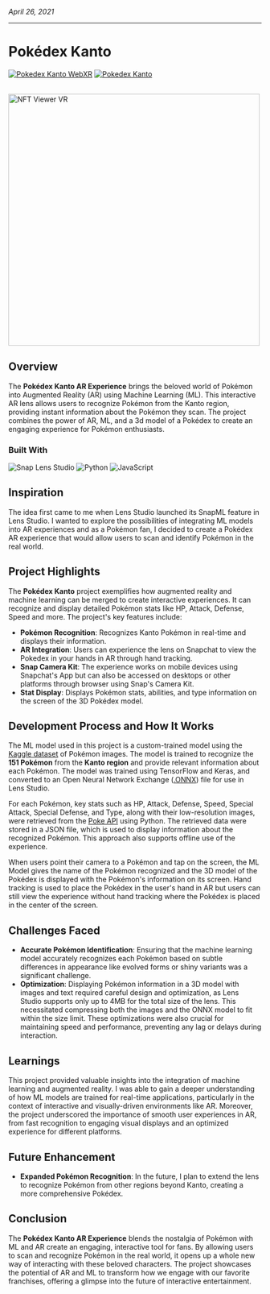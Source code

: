 *April 26, 2021*
***
# Pokédex Kanto

<a href="https://portfolio.atitkharel.com.np/view/3" target="_blank"><img src="https://img.shields.io/badge/Live%20Demo-WebXR-E1101A" alt="Pokedex Kanto WebXR"></a>
<a href="https://lens.snapchat.com/3cff8cef4cc94839863f7f7dd90bdae6" target="_blank"><img src="https://img.shields.io/badge/Snapchat-Lens-FFFC00" alt="Pokedex Kanto"></a>

</br>
<img src="https://media1.giphy.com/media/OJPPkGKXbH3Q0YXmvs/giphy.gif?cid=790b76112d2874212823f347fc4fb250a85b34c29e923e0b&rid=giphy.gif&ct=g" alt="NFT Viewer VR" height="500"/>

## Overview

The **Pokédex Kanto AR Experience** brings the beloved world of Pokémon into Augmented Reality (AR) using Machine Learning (ML). This interactive AR lens allows users to recognize Pokémon from the Kanto region, providing instant information about the Pokémon they scan. The project combines the power of AR, ML, and a 3d model of a Pokédex to create an engaging experience for Pokémon enthusiasts.

### Built With

![Snap Lens Studio](https://img.shields.io/badge/Snap%20Lens%20Studio-FFFC00?style=for-the-badge&logo=snapchat&logoColor=black)
![Python](https://img.shields.io/badge/Python-3776AB?style=for-the-badge&logo=python&logoColor=white)
![JavaScript](https://img.shields.io/badge/JavaScript-F7DF1E?style=for-the-badge&logo=javascript&logoColor=black)

## Inspiration

The idea first came to me when Lens Studio launched its SnapML feature in Lens Studio. I wanted to explore the possibilities of integrating ML models into AR experiences and as a Pokémon fan, I decided to create a Pokédex AR experience that would allow users to scan and identify Pokémon in the real world.

## Project Highlights

The **Pokédex Kanto** project exemplifies how augmented reality and machine learning can be merged to create interactive experiences. It can recognize and display detailed Pokémon stats like HP, Attack, Defense, Speed and more. The project's key features include:

- **Pokémon Recognition**: Recognizes Kanto Pokémon in real-time and displays their information.
- **AR Integration**: Users can experience the lens on Snapchat to view the Pokedex in your hands in AR through hand tracking.
- **Snap Camera Kit**: The experience works on mobile devices using Snapchat's App but can also be accessed on desktops or other platforms through browser using Snap's Camera Kit.
- **Stat Display**: Displays Pokémon stats, abilities, and type information on the screen of the 3D Pokédex model.

## Development Process and How It Works

The ML model used in this project is a custom-trained model using the [Kaggle dataset](https://www.kaggle.com/datasets/thedagger/pokemon-generation-one) of Pokémon images. The model is trained to recognize the **151 Pokémon** from the **Kanto region** and provide relevant information about each Pokémon. The model was trained using TensorFlow and Keras, and converted to an Open Neural Network Exchange ([.ONNX](https://onnx.ai/)) file for use in Lens Studio.

For each Pokémon, key stats such as HP, Attack, Defense, Speed, Special Attack, Special Defense, and Type, along with their low-resolution images, were retrieved from the [Poke API](https://pokeapi.co/) using Python. The retrieved data were stored in a JSON file, which is used to display information about the recognized Pokémon. This approach also supports offline use of the experience.

When users point their camera to a Pokémon and tap on the screen, the ML Model gives the name of the Pokémon recognized and the 3D model of the Pokédex is displayed with the Pokémon's information on its screen. Hand tracking is used to place the Pokédex in the user's hand in AR but users can still view the experience without hand tracking where the Pokédex is placed in the center of the screen.

## Challenges Faced

- **Accurate Pokémon Identification**: Ensuring that the machine learning model accurately recognizes each Pokémon based on subtle differences in appearance like evolved forms or shiny variants was a significant challenge.
- **Optimization**: Displaying Pokémon information in a 3D model with images and text required careful design and optimization, as Lens Studio supports only up to 4MB for the total size of the lens. This necessitated compressing both the images and the ONNX model to fit within the size limit. These optimizations were also crucial for maintaining speed and performance, preventing any lag or delays during interaction.

## Learnings

This project provided valuable insights into the integration of machine learning and augmented reality. I was able to gain a deeper understanding of how ML models are trained for real-time applications, particularly in the context of interactive and visually-driven environments like AR. Moreover, the project underscored the importance of smooth user experiences in AR, from fast recognition to engaging visual displays and an optimized experience for different platforms.

## Future Enhancement

- **Expanded Pokémon Recognition**: In the future, I plan to extend the lens to recognize Pokémon from other regions beyond Kanto, creating a more comprehensive Pokédex.

## Conclusion

The **Pokédex Kanto AR Experience** blends the nostalgia of Pokémon with ML and AR create an engaging, interactive tool for fans. By allowing users to scan and recognize Pokémon in the real world, it opens up a whole new way of interacting with these beloved characters. The project showcases the potential of AR and ML to transform how we engage with our favorite franchises, offering a glimpse into the future of interactive entertainment.
